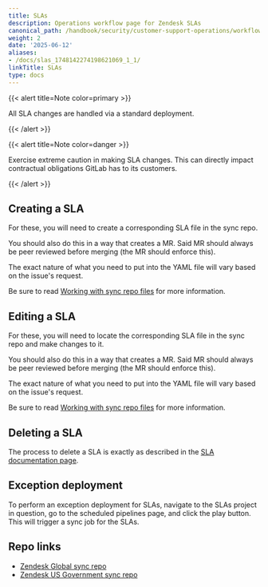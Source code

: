 ```yaml
---
title: SLAs
description: Operations workflow page for Zendesk SLAs
canonical_path: /handbook/security/customer-support-operations/workflows/zendesk/slas
weight: 2
date: '2025-06-12'
aliases:
- /docs/slas_1748142274198621069_1_1/
linkTitle: SLAs
type: docs
---
```


{{< alert title=Note color=primary >}}

All SLA changes are handled via a standard deployment.

{{< /alert >}}

{{< alert title=Note color=danger >}}

Exercise extreme caution in making SLA changes. This can directly impact contractual obligations GitLab has to its customers.

{{< /alert >}}

## Creating a SLA

For these, you will need to create a corresponding SLA file in the sync repo.

You should also do this in a way that creates a MR. Said MR should always be peer reviewed before merging (the MR should enforce this).

The exact nature of what you need to put into the YAML file will vary based on the issue's request.

Be sure to read [Working with sync repo files](../../docs/sync-repo-files) for more information.

## Editing a SLA

For these, you will need to locate the corresponding SLA file in the sync repo and make changes to it.

You should also do this in a way that creates a MR. Said MR should always be peer reviewed before merging (the MR should enforce this).

The exact nature of what you need to put into the YAML file will vary based on the issue's request.

Be sure to read [Working with sync repo files](../../docs/sync-repo-files) for more information.

## Deleting a SLA

The process to delete a SLA is exactly as described in the [SLA documentation page](../../docs/zendesk/slas#deleting-a-sla).

## Exception deployment

To perform an exception deployment for SLAs, navigate to the SLAs project in question, go to the scheduled pipelines page, and click the play button. This will trigger a sync job for the SLAs.

## Repo links

- [Zendesk Global sync repo](https://gitlab.com/gitlab-support-readiness/zendesk-global/sla-policies)
- [Zendesk US Government sync repo](https://gitlab.com/gitlab-support-readiness/zendesk-us-government/sla-policies)
